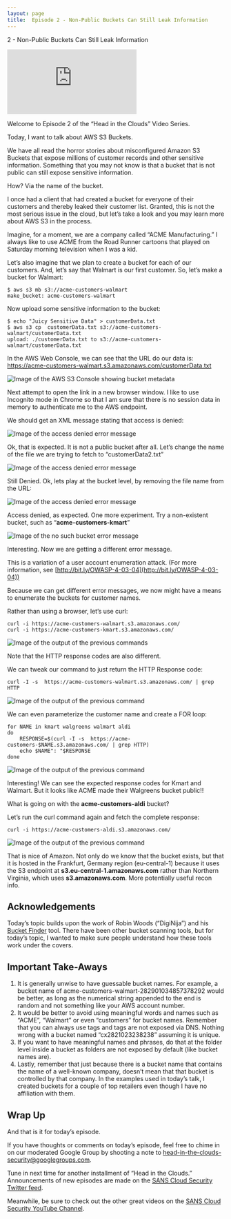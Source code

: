 ```yaml
---
layout: page
title:  Episode 2 - Non-Public Buckets Can Still Leak Information
---
```


 2 - Non-Public Buckets Can Still Leak Information

<div class="video-container"><iframe src="https://www.youtube.com/embed/qJzwwC-aZfs" title="YouTube video player" frameborder="0" allow="accelerometer; autoplay; clipboard-write; encrypted-media; gyroscope; picture-in-picture" allowfullscreen></iframe></div>

Welcome to Episode 2 of the “Head in the Clouds” Video Series.

Today, I want to talk about AWS S3 Buckets.

We have all read the horror stories about misconfigured Amazon S3 Buckets that expose
millions of customer records and other sensitive information. Something that you may
not know is that a bucket that is not public can still expose sensitive information.

How? Via the name of the bucket.

I once had a client that had created a bucket for everyone of their customers and
thereby leaked their customer list. Granted, this is not the most serious issue in
the cloud, but let’s take a look and you may learn more about AWS S3 in the process.

Imagine, for a moment, we are a company called “ACME Manufacturing.” I always like to
use ACME from the Road Runner cartoons that played on Saturday morning television when
I was a kid.

Let’s also imagine that we plan to create a bucket for each of our customers. And, let’s
say that Walmart is our first customer. So, let’s make a bucket for Walmart:

```
$ aws s3 mb s3://acme-customers-walmart
make_bucket: acme-customers-walmart
```

Now upload some sensitive information to the bucket:

```
$ echo "Juicy Sensitive Data" > customerData.txt
$ aws s3 cp  customerData.txt s3://acme-customers-walmart/customerData.txt
upload: ./customerData.txt to s3://acme-customers-walmart/customerData.txt
```

In the AWS Web Console, we can see that the URL do our data is:
https://acme-customers-walmart.s3.amazonaws.com/customerData.txt

![Image of the AWS S3 Console showing bucket metadata](/images/ep2/Picture1.png)

Next attempt to open the link in a new browser window. I like to use Incognito mode in
Chrome so that I am sure that there is no session data in memory to authenticate me to
the AWS endpoint.

We should get an XML message stating that access is denied:

![Image of the access denied error message](/images/ep2/Picture2.png)

Ok, that is expected. It is not a public bucket after all. Let’s change the name of the
file we are trying to fetch to “customerData2.txt”

![Image of the access denied error message](/images/ep2/Picture3.png)

Still Denied. Ok, lets play at the bucket level, by removing the file name from the URL:

![Image of the access denied error message](/images/ep2/Picture4.png)

Access denied, as expected. One more experiment. Try a non-existent bucket, such as
“**acme-customers-kmart**”

![Image of the no such bucket error message](/images/ep2/Picture5.png)

Interesting. Now we are getting a different error message.

This is a variation of a user account enumeration attack. (For more information,
see [http://bit.ly/OWASP-4-03-04](http://bit.ly/OWASP-4-03-04))

Because we can get different error messages, we now might have a means to enumerate the
buckets for customer names.

Rather than using a browser, let’s use curl:

```
curl -i https://acme-customers-walmart.s3.amazonaws.com/
curl -i https://acme-customers-kmart.s3.amazonaws.com/
```

![Image of the output of the previous commands](/images/ep2/Picture6.png)

Note that the HTTP response codes are also different.

We can tweak our command to just return the HTTP Response code:

```
curl -I -s  https://acme-customers-walmart.s3.amazonaws.com/ | grep HTTP
```

![Image of the output of the previous command](/images/ep2/Picture7.png)

We can even parameterize the customer name and create a FOR loop:

```
for NAME in kmart walgreens walmart aldi
do
    RESPONSE=$(curl -I -s  https://acme-customers-$NAME.s3.amazonaws.com/ | grep HTTP)
    echo $NAME": "$RESPONSE
done
```

![Image of the output of the previous command](/images/ep2/Picture8.png)

Interesting! We can see the expected response codes for Kmart and Walmart. But it
looks like ACME made their Walgreens bucket public!!

What is going on with the **acme-customers-aldi** bucket?

Let’s run the curl command again and fetch the complete response:

```
curl -i https://acme-customers-aldi.s3.amazonaws.com/
```

![Image of the output of the previous command](/images/ep2/Picture9.png)

That is nice of Amazon. Not only do we know that the bucket exists, but that it is hosted in the Frankfurt, Germany region (eu-central-1) because it uses the S3 endpoint at **s3.eu-central-1.amazonaws.com** rather than Northern Virginia, which uses **s3.amazonaws.com**. More potentially useful recon info.

## Acknowledgements

Today’s topic builds upon the work of Robin Woods (“DigiNija”) and his [Bucket Finder](https://digi.ninja/projects/bucket_finder.php) tool. There have been other bucket scanning tools, but for today’s topic, I wanted to make sure people understand how these tools work under the covers.

## Important Take-Aways
1.	It is generally unwise to have guessable bucket names. For example, a bucket name of acme-customers-walmart-282901034857378292 would be better, as long as the numerical string appended to the end is random and not something like your AWS account number.
2.	It would be better to avoid using meaningful words and names such as “ACME”, “Walmart” or even “customers” for bucket names. Remember that you can always use tags and tags are not exposed via DNS. Nothing wrong with a bucket named “cx2821023238238” assuming it is unique.
3.	If you want to have meaningful names and phrases, do that at the folder level inside a bucket as folders are not exposed by default (like bucket names are).
4.	 Lastly, remember that just because there is a bucket name that contains the name of a well-known company, doesn’t mean that that bucket is controlled by that company. In the examples used in today’s talk, I created buckets for a couple of top retailers even though I have no affiliation with them.

## Wrap Up

And that is it for today’s episode.

If you have thoughts or comments on today’s episode, feel free to chime in on our moderated Google Group by shooting a note to [head-in-the-clouds-security@googlegroups.com](mailto://head-in-the-clouds-security@googlegroups.com).

Tune in next time for another installment of “Head in the Clouds.” Announcements of new episodes are made on the [SANS Cloud Security Twitter feed](https://twitter.com/SANSCloudSec).

Meanwhile, be sure to check out the other great videos on the [SANS Cloud Security YouTube Channel](https://www.youtube.com/c/SANSCloudSecurity).
